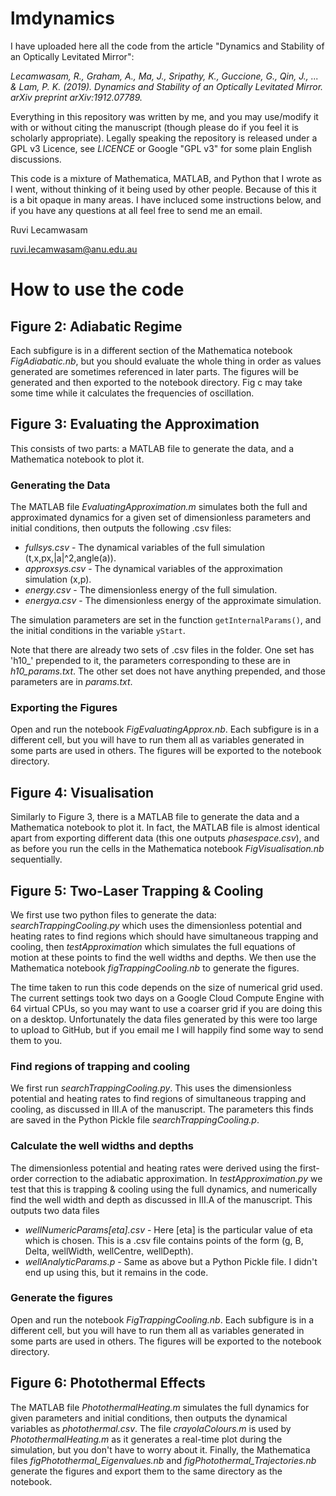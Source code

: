 # lmdynamics
I have uploaded here all the code from the article "Dynamics and Stability of an Optically Levitated Mirror":

*Lecamwasam, R., Graham, A., Ma, J., Sripathy, K., Guccione, G., Qin, J., ... & Lam, P. K. (2019). Dynamics and Stability of an Optically Levitated Mirror. arXiv preprint arXiv:1912.07789.*

Everything in this repository was written by me, and you may use/modify it with or without citing the manuscript (though please do if you feel it is scholarly appropriate). Legally speaking the repository is released under a GPL v3 Licence, see *LICENCE* or Google "GPL v3" for some plain English discussions.

This code is a mixture of Mathematica, MATLAB, and Python that I wrote as I went, without thinking of it being used by other people. Because of this it is a bit opaque in many areas. I have incluced some instructions below, and if you have any questions at all feel free to send me an email.

Ruvi Lecamwasam

ruvi.lecamwasam@anu.edu.au

# How to use the code

## Figure 2: Adiabatic Regime
Each subfigure is in a different section of the Mathematica notebook *FigAdiabatic.nb*, but you should evaluate the whole thing in order as values generated are sometimes referenced in later parts. The figures will be generated and then exported to the notebook directory. Fig c may take some time while it calculates the frequencies of oscillation.

## Figure 3: Evaluating the Approximation
This consists of two parts: a MATLAB file to generate the data, and a Mathematica notebook to plot it.

### Generating the Data
The MATLAB file *EvaluatingApproximation.m* simulates both the full and approximated dynamics for a given set of dimensionless parameters and initial conditions, then outputs the following .csv files:

* *fullsys.csv* - The dynamical variables of the full simulation (t,x,px,|a|^2,angle(a)).
* *approxsys.csv* - The dynamical variables of the approximation simulation (x,p).
* *energy.csv* - The dimensionless energy of the full simulation.
* *energya.csv* - The dimensionless energy of the approximate simulation.

The simulation parameters are set in the function ``getInternalParams()``, and the initial conditions in the variable ``yStart``.

Note that there are already two sets of .csv files in the folder. One set has 'h10_' prepended to it, the parameters corresponding to these are in *h10_params.txt*. The other set does not have anything prepended, and those parameters are in *params.txt*.

### Exporting the Figures
Open and run the notebook *FigEvaluatingApprox.nb*. Each subfigure is in a different cell, but you will have to run them all as variables generated in some parts are used in others. The figures will be exported to the notebook directory.

## Figure 4: Visualisation
Similarly to Figure 3, there is a MATLAB file to  generate the data and a Mathematica notebook to plot it. In fact, the MATLAB file is almost identical apart from exporting different data (this one outputs *phasespace.csv*), and as before you run the cells in the Mathematica notebook *FigVisualisation.nb* sequentially.

## Figure 5: Two-Laser Trapping & Cooling
We first use two python files to generate the data: *searchTrappingCooling.py* which uses the dimensionless potential and heating rates to find regions which should have simultaneous trapping and cooling, then *testApproximation* which simulates the full equations of motion at these points to find the well widths and depths. We then use the Mathematica notebook *figTrappingCooling.nb* to generate the figures.

The time taken to run this code depends on the size of numerical grid used. The current settings took two days on a Google Cloud Compute Engine with 64 virtual CPUs, so you may want to use a coarser grid if you are doing this on a desktop. Unfortunately the data files generated by this were too large to upload to GitHub, but if you email me I will happily find some way to send them to you.

### Find regions of trapping and cooling
We first run *searchTrappingCooling.py*. This uses the dimensionless potential and heating rates to find regions of simultaneous trapping and cooling, as discussed in III.A of the manuscript. The parameters this finds are saved in the Python Pickle file *searchTrappingCooling.p*.

### Calculate the well widths and depths
The dimensionless potential and heating rates were derived using the first-order correction to the adiabatic approximation. In *testApproximation.py* we test that this is trapping & cooling using the full dynamics, and numerically find the well width and depth as discussed in III.A of the manuscript. This outputs two data files
* *wellNumericParams[eta].csv* - Here [eta] is the particular value of eta which is chosen. This is a .csv file contains points of the form (g, B, Delta, wellWidth, wellCentre, wellDepth).
* *wellAnalyticParams.p* - Same as above but a Python Pickle file. I didn't end up using this, but it remains in the code.

### Generate the figures
Open and run the notebook *FigTrappingCooling.nb*. Each subfigure is in a different cell, but you will have to run them all as variables generated in some parts are used in others. The figures will be exported to the notebook directory.

## Figure 6: Photothermal Effects

The MATLAB file *PhotothermalHeating.m* simulates the full dynamics for given parameters and initial conditions, then outputs the dynamical variables as *photothermal.csv*. The file *crayolaColours.m* is used by *PhotothermalHeating.m* as it generates a real-time plot during the simulation, but you don't have to worry about it. Finally, the Mathematica files *figPhotothermal_Eigenvalues.nb* and *figPhotothermal_Trajectories.nb* generate the figures and export them to the same directory as the notebook.
